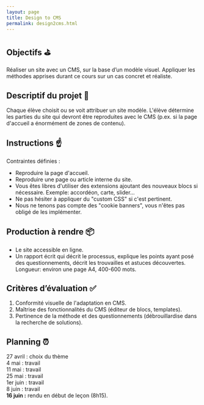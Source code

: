```yaml
---
layout: page
title: Design to CMS
permalink: design2cms.html
---
```


## Objectifs ⛳️

Réaliser un site avec un CMS, sur la base d’un modèle visuel. Appliquer les méthodes apprises durant ce cours sur un cas concret et réaliste.

## Descriptif du projet 📄

Chaque élève choisit ou se voit attribuer un site modèle. L'élève détermine les parties du site qui devront être reproduites avec le CMS (p.ex. si la page d'accueil a énormément de zones de contenu). 

## Instructions ☝️

Contraintes définies :

- Reproduire la page d'accueil.  
- Reproduire une page ou article interne du site.  
- Vous êtes libres d'utiliser des extensions ajoutant des nouveaux blocs si nécessaire. Exemple: accordéon, carte, slider...  
- Ne pas hésiter à appliquer du "custom CSS" si c'est pertinent.
- Nous ne tenons pas compte des "cookie banners", vous n'êtes pas obligé de les implémenter. 

## Production à rendre 📦

- Le site accessible en ligne.
- Un rapport écrit qui décrit le processus, explique les points ayant posé des questionnements, décrit les trouvailles et astuces découvertes. Longueur: environ une page A4, 400-600 mots.

## Critères d’évaluation ✅

1. Conformité visuelle de l'adaptation en CMS.
2. Maîtrise des fonctionnalités du CMS (éditeur de blocs, templates).
3. Pertinence de la méthode et des questionnements (débrouillardise dans la recherche de solutions).

## Planning ⏰

27 avril : choix du thème  
4 mai : travail  
11 mai : travail  
25 mai : travail  
1er juin : travail  
8 juin : travail  
**16 juin :** rendu en début de leçon (8h15).

